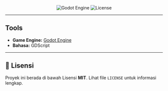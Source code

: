 <div align="center">
  <img src="https://img.shields.io/badge/Godot_Engine-v4.x-478CBF?style=for-the-badge&logo=godot-engine" alt="Godot Engine">
<img src="https://img.shields.io/github/license/[USERNAME_GITHUB_ANDA]/[NAMA_REPO_ANDA]?style=for-the-badge&color=B22222" alt="License">

</div>

---

##  Tools

* **Game Engine:** [Godot Engine](https://godotengine.org/)
* **Bahasa:** GDScript

---

## 📜 Lisensi

Proyek ini berada di bawah Lisensi **MIT**. Lihat file `LICENSE` untuk informasi lengkap.
